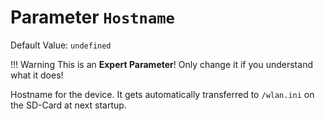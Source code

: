 # Parameter `Hostname`
Default Value: `undefined`

!!! Warning
    This is an **Expert Parameter**! Only change it if you understand what it does!

Hostname for the device.
It gets automatically transferred to `/wlan.ini` on the SD-Card at next startup.
